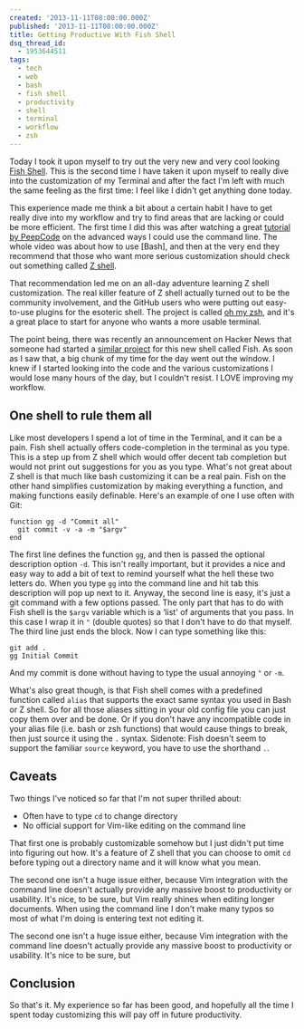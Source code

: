 ```yaml
---
created: '2013-11-11T08:00:00.000Z'
published: '2013-11-11T08:00:00.000Z'
title: Getting Productive With Fish Shell
dsq_thread_id:
  - 1953644511
tags:
  - tech
  - web
  - bash
  - fish shell
  - productivity
  - shell
  - terminal
  - workflow
  - zsh
---
```


Today I took it upon myself to try out the very new and very cool looking [Fish Shell][1]. This is the second time I have taken it upon myself to really dive into the customization of my Terminal and after the fact I'm left with much the same feeling as the first time: I feel like I didn't get anything done today.

This experience made me think a bit about a certain habit I have to get really dive into my workflow and try to find areas that are lacking or could be more efficient. The first time I did this was after watching a great [tutorial by PeepCode][2] on the advanced ways I could use the command line. The whole video was about how to use [Bash], and then at the very end they recommend that those who want more serious customization should check out something called [Z shell][3].

That recommendation led me on an all-day adventure learning Z shell customization. The real killer feature of Z shell actually turned out to be the community involvement, and the GitHub users who were putting out easy-to-use plugins for the esoteric shell. The project is called [oh my zsh][4], and it's a great place to start for anyone who wants a more usable terminal.

The point being, there was recently an announcement on Hacker News that someone had started a [similar project][5] for this new shell called Fish. As soon as I saw that, a big chunk of my time for the day went out the window. I knew if I started looking into the code and the various customizations I would lose many hours of the day, but I couldn't resist. I LOVE improving my workflow.

<!--more-->

## One shell to rule them all

Like most developers I spend a lot of time in the Terminal, and it can be a pain. Fish shell actually offers code-completion in the terminal as you type. This is a step up from Z shell which would offer decent tab completion but would not print out suggestions for you as you type. What's not great about Z shell is that much like bash customizing it can be a real pain. Fish on the other hand simplifies customization by making everything a function, and making functions easily definable. Here's an example of one I use often with Git:

```
function gg -d "Commit all"
  git commit -v -a -m "$argv"
end
```

The first line defines the function `gg`, and then is passed the optional description option `-d`. This isn't really important, but it provides a nice and easy way to add a bit of text to remind yourself what the hell these two letters do. When you type `gg` into the command line and hit tab this description will pop up next to it. Anyway, the second line is easy, it's just a git command with a few options passed. The only part that has to do with Fish shell is the `$argv` variable which is a &#8216;list' of arguments that you pass. In this case I wrap it in `"` (double quotes) so that I don't have to do that myself. The third line just ends the block. Now I can type something like this:

```
git add .
gg Initial Commit
```

And my commit is done without having to type the usual annoying `"` or `-m`.

What's also great though, is that Fish shell comes with a predefined function called `alias` that supports the exact same syntax you used in Bash or Z shell. So for all those aliases sitting in your old config file you can just copy them over and be done. Or if you don't have any incompatible code in your alias file (i.e. bash or zsh functions) that would cause things to break, then just source it using the `.` syntax. Sidenote: Fish doesn't seem to support the familiar `source` keyword, you have to use the shorthand `.`.

## Caveats

Two things I've noticed so far that I'm not super thrilled about:

* Often have to type `cd` to change directory
* No official support for Vim-like editing on the command line

That first one is probably customizable somehow but I just didn't put time into figuring out how. It's a feature of Z shell that you can choose to omit `cd` before typing out a directory name and it will know what you mean.

The second one isn't a huge issue either, because Vim integration with the command line doesn't actually provide any massive boost to productivity or usability. It's nice, to be sure, but Vim really shines when editing longer documents. When using the command line I don't make many typos so most of what I'm doing is entering text not editing it.

The second one isn't a huge issue either, because Vim integration with the command line doesn't actually provide any massive boost to productivity or usability. It's nice to be sure, but

## Conclusion

So that's it. My experience so far has been good, and hopefully all the time I spent today customizing this will pay off in future productivity.

[1]: http://fishshell.com/
[2]: https://peepcode.com/products/advanced-command-line
[3]: http://en.wikipedia.org/wiki/Z_shell
[4]: https://github.com/robbyrussell/oh-my-zsh
[5]: https://github.com/bpinto/oh-my-fish